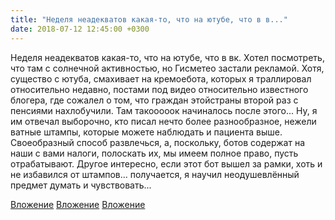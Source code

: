 ```yaml
---
title: "Неделя неадекватов какая-то, что на ютубе, что в в..."
date: 2018-07-12 12:45:00 +0300
---
```


Неделя неадекватов какая-то, что на ютубе, что в вк. Хотел посмотреть, что там с солнечной активностью, но Гисметео застали рекламой. Хотя, существо с ютуба, смахивает на кремоебота, которых я траллировал относительно недавно, постами под видео относительно известного блогера, где сожалел о том, что граждан этойстраны второй раз с пенсиями нахлобучили. Там такооооок начиналось после этого... Ну, я им отвечал выборочно, кто писал нечто более разнообразное, нежели ватные штампы, которые можете наблюдать и пациента выше. Своеобразный способ развлечься, а, поскольку, ботов содержат на наши с вами налоги, полоскать их, мы имеем полное право, пусть отрабатывают. Другое интересно, если этот бот вышел за рамки, хоть и не избавился от штампов... получается, я научил неодушевлённый предмет думать и чувствовать...


[Вложение](/assets/vk_photos/1/0JEbooL87ac.jpg)
[Вложение](/assets/vk_photos/2/z8Dgy3Lt9ZM.jpg)
[Вложение](/assets/vk_photos/1/Bz6nIFJdz90.jpg)
